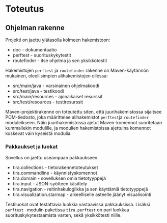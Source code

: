 # Toteutus

## Ohjelman rakenne

Projekti on jaettu ylätasolla kolmeen hakemistoon:
 * doc - dokumentaatio
 * perftest - suorituskykytestit
 * routefinder - itse ohjelma ja sen yksikkötestit

Hakemistojen `perftest` ja `routefinder` rakenne on Maven-käytännön
mukainen, oleellisimpien alihakemistojen ollessa:
 * src/main/java - varsinainen ohjelmakoodi
 * src/test/java - testikoodi
 * src/main/resources - ajonaikaiset resurssit
 * src/test/resources - testiresurssit

Maven-projektirakenne on toteutettu siten, että juurihakemistossa sijaitsee
POM-tiedosto, joka määrittelee alihakemistot `perftest`ja `routefinder`
moduleikseen. Näin juurihakemistossa ajetut Maven-komennot suoritetaan
kummallekin modulille, ja modulien hakemistoissa ajettuina komennot koskevat
vain kyseistä modulia.

### Pakkaukset ja luokat

Sovellus on jaettu useampaan pakkaukseen:
 * tira.collections - tietorakennetoteutukset
 * tira.commandline - käynnistyskomennot
 * tira.domain - sovelluksen omia tietotyyppejä
 * tira.input - JSON-syötteen käsittely
 * tira.navigation - reitinhakulogiikka ja sen käyttämiä tietotyyppejä
 * tira.visualization.starmap - alkeelliselle asteelle jäänyt visualisointi

Testiluokat ovat testattavia luokkia vastaavissa pakkauksissa.
Lisäksi `perftest` -modulin paketissa `tira.perftest` on pari luokkaa
suorituskykytestaamista varten, sekä yksikkötesti niille. 

